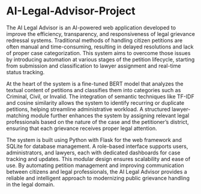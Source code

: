 # AI-Legal-Advisor-Project
The AI Legal Advisor is an AI-powered web application developed to improve the efficiency, transparency, and responsiveness of legal grievance redressal systems. Traditional methods of handling citizen petitions are often manual and time-consuming, resulting in delayed resolutions and lack of proper case categorization. This system aims to overcome those issues by introducing automation at various stages of the petition lifecycle, starting from submission and classification to lawyer assignment and real-time status tracking.

At the heart of the system is a fine-tuned BERT model that analyzes the textual content of petitions and classifies them into categories such as Criminal, Civil, or Invalid. The integration of semantic techniques like TF-IDF and cosine similarity allows the system to identify recurring or duplicate petitions, helping streamline administrative workload. A structured lawyer-matching module further enhances the system by assigning relevant legal professionals based on the nature of the case and the petitioner’s district, ensuring that each grievance receives proper legal attention.

The system is built using Python with Flask for the web framework and SQLite for database management. A role-based interface supports users, administrators, and lawyers, each with dedicated dashboards for case tracking and updates. This modular design ensures scalability and ease of use. By automating petition management and improving communication between citizens and legal professionals, the AI Legal Advisor provides a reliable and intelligent approach to modernizing public grievance handling in the legal domain.
